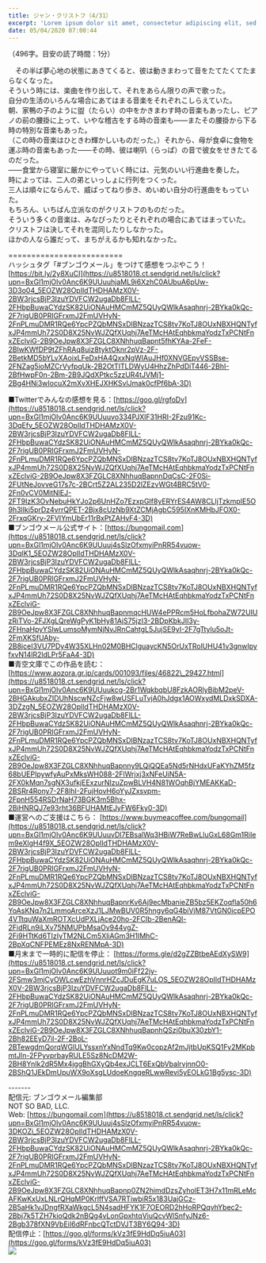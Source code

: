 ```yaml
---
title: ジャン・クリストフ（4/31）
excerpt: 'Lorem ipsum dolor sit amet, consectetur adipiscing elit, sed do eiusmod tempor incididunt ut labore et dolore magna aliqua. Praesent elementum facilisis leo vel fringilla est ullamcorper eget. At imperdiet dui accumsan sit amet nulla facilisi morbi tempus.'
date: 05/04/2020 07:00:44
---
```


（496字。目安の読了時間：1分）  
  
　その半ば夢心地の状態にあきてくると、彼は動きまわって音をたてたくてたまらなくなった。  
そういう時には、楽曲を作り出して、それをあらん限りの声で歌った。  
自分の生活のいろんな場合にあてはまる音楽をそれぞれこしらえていた。  
朝、家鴨の子のように盥（たらい）の中をかきまわす時の音楽もあったし、ピアノの前の腰掛に上って、いやな稽古をする時の音楽も――またその腰掛から下る時の特別な音楽もあった。  
（この時の音楽はひときわ輝かしいものだった。）それから、母が食卓に食物を運ぶ時の音楽もあった――その時、彼は喇叭（らっぱ）の音で彼女をせきたてるのだった。  
――食堂から寝室に厳かにやっていく時には、元気のいい行進曲を奏した。  
時によっては、二人の弟といっしょに行列をつくった。  
三人は順々にならんで、威ばってねり歩き、めいめい自分の行進曲をもっていた。  
もちろん、いちばん立派なのがクリストフのものだった。  
そういう多くの音楽は、みなぴったりとそれぞれの場合にあてはまっていた。  
クリストフは決してそれを混同したりしなかった。  
ほかの人なら誰だって、まちがえるかも知れなかった。  
  
\=========================  
ハッシュタグ「#ブンゴウメール」をつけて感想をつぶやこう！　  
[https://bit.ly/2y8XuCI](https://u8518018.ct.sendgrid.net/ls/click?upn=BxGl1mjOlv0Anc6K9UUuuhjaML9i6XzhC0AUbuA6pUw-3D3o04_5EOZW28OpIldTHDHAMzX0V-2BW3rjcsBjP3IzuYDVFCW2ugaDb8FlLL-2FHbpBuwaCYdzSK82UiONAuHMCmMZ5QUyQWlkAsaqhnrj-2BYka0kQc-2F7rigUB0PRlGFrxmJ2FmUVHyN-2FnPLmuDMR1RQe6YpcPZQbMNSxDlBNzazTCS8tv7KoTJ8OUxNBXHQNTyfxJP4mmUh72S0D8X25NvWJZQfXUqhj7AeTMcHAtEqhbkmaYodzTxPCNtFnxZEclviG-2B9OeJpw8X3FZGLC8XNhhuqBapnt5fhKYAa-2FeF-2BlwKWfDP9tZFhRAq8uiz8tyktOknr2pVz-2F-2BetkMD5bYLvXAoixLFeDxHA4QxxNgWIAuJHf0XNVGEpvVSSBse-2FNZag5ioMZCrVyfpqUk-2B2OtTITLDWyU4HhzZhPdDiT446-2BhI-2BfHwpF0n-2Bm-2B9JQdXPtkc5zzUR4tJVMj1-2Bg4HNi3wIocuX2mXvXHEJXHKSvlJmak0cfPf6bA-3D)  
  
■Twitterでみんなの感想を見る：[https://goo.gl/rgfoDv](https://u8518018.ct.sendgrid.net/ls/click?upn=BxGl1mjOlv0Anc6K9UUuuvo334PJXlF31HRI-2Fzu91Kc-3DqEfv_5EOZW28OpIldTHDHAMzX0V-2BW3rjcsBjP3IzuYDVFCW2ugaDb8FlLL-2FHbpBuwaCYdzSK82UiONAuHMCmMZ5QUyQWlkAsaqhnrj-2BYka0kQc-2F7rigUB0PRlGFrxmJ2FmUVHyN-2FnPLmuDMR1RQe6YpcPZQbMNSxDlBNzazTCS8tv7KoTJ8OUxNBXHQNTyfxJP4mmUh72S0D8X25NvWJZQfXUqhj7AeTMcHAtEqhbkmaYodzTxPCNtFnxZEclviG-2B9OeJpw8X3FZGLC8XNhhuqBapnnDqCsC-2F0Si-2FUtNeJovveG17s7c-2BCrt5Z2AL235D2lZEzvWGt4BRC5tV0-2Fn0vCV0MitNlEJ-2FT9IzK3OvNebuHkYJo2p6UnHZo7EzxpGIf8yERYrES4AW8CLljTzkmpIE5O9h3lIki5prDz4vrrQPET-2Bjx8cUzNb9XtZCMjAgbC595IXnKMHbJFOX0-2FrxqGKry-2FVIYmUbEr11rBxPtZAHvF4-3D)  
■ブンゴウメール公式サイト：[https://bungomail.com](https://u8518018.ct.sendgrid.net/ls/click?upn=BxGl1mjOlv0Anc6K9UUuuj4sSlzOfxmyiPnRR54vuow-3DqlK1_5EOZW28OpIldTHDHAMzX0V-2BW3rjcsBjP3IzuYDVFCW2ugaDb8FlLL-2FHbpBuwaCYdzSK82UiONAuHMCmMZ5QUyQWlkAsaqhnrj-2BYka0kQc-2F7rigUB0PRlGFrxmJ2FmUVHyN-2FnPLmuDMR1RQe6YpcPZQbMNSxDlBNzazTCS8tv7KoTJ8OUxNBXHQNTyfxJP4mmUh72S0D8X25NvWJZQfXUqhj7AeTMcHAtEqhbkmaYodzTxPCNtFnxZEclviG-2B9OeJpw8X3FZGLC8XNhhuqBapnmqcHUW4ePPRcm5HoLfbohaZW72UIUzRiTVo-2FJXgLQreWgPyK1bHy81AjS75jzI3-2BDpKbkJIl3y-2FHnaHpyYSlwLumsoMymNjNvJRnCahtgL5JujSE9yI-2F7gTtylu5oJt-2FmXKSfUAby-2B8jceI3VU7PDy4W35XLHn02M0BHClguaycKN5OrUxTRolUHU41v3gnwIpyfxvN14lR2ldLPr5FaA4-3D)  
■青空文庫でこの作品を読む：[https://www.aozora.gr.jp/cards/001093/files/46822\_29427.html](https://u8518018.ct.sendgrid.net/ls/click?upn=BxGl1mjOlv0Anc6K9UUuukcg-2Br1WqkbqbU8FzkAORlyBibM2peV-2BHGAkubxZIDUhNscwNZcFjw8wUSFLuTvjA0hJdgx1AOWxydMLDxkSDXA-3DZzgN_5EOZW28OpIldTHDHAMzX0V-2BW3rjcsBjP3IzuYDVFCW2ugaDb8FlLL-2FHbpBuwaCYdzSK82UiONAuHMCmMZ5QUyQWlkAsaqhnrj-2BYka0kQc-2F7rigUB0PRlGFrxmJ2FmUVHyN-2FnPLmuDMR1RQe6YpcPZQbMNSxDlBNzazTCS8tv7KoTJ8OUxNBXHQNTyfxJP4mmUh72S0D8X25NvWJZQfXUqhj7AeTMcHAtEqhbkmaYodzTxPCNtFnxZEclviG-2B9OeJpw8X3FZGLC8XNhhuqBapnny9LQiQQEa5Nd5rNHdxUFaKYhZM5fz68bUEPIpywfyAuPxMksWH088-2FlWrjxj3xNFeUiN5A-2FX0kMqn7sgNX3ufkjEExzurNIzuZpwBLVH4N81WOqhBjYMEAKKaD-2BSRr4Rony7-2F8lhI-2FujHovH6oYyJZxsvpm-2FpnH554RSDrNaH73BGK3m5Bhx-2BiHNRQJ7e93rht36BFUHAMtEJyFW6Fky0-3D)  
■運営へのご支援はこちら： [https://www.buymeacoffee.com/bungomail](https://u8518018.ct.sendgrid.net/ls/click?upn=BxGl1mjOlv0Anc6K9UUuuvDl7EBsalWq3HBiW7ReBwLluGxL68Gm1RiIem9eXlgH4f9X_5EOZW28OpIldTHDHAMzX0V-2BW3rjcsBjP3IzuYDVFCW2ugaDb8FlLL-2FHbpBuwaCYdzSK82UiONAuHMCmMZ5QUyQWlkAsaqhnrj-2BYka0kQc-2F7rigUB0PRlGFrxmJ2FmUVHyN-2FnPLmuDMR1RQe6YpcPZQbMNSxDlBNzazTCS8tv7KoTJ8OUxNBXHQNTyfxJP4mmUh72S0D8X25NvWJZQfXUqhj7AeTMcHAtEqhbkmaYodzTxPCNtFnxZEclviG-2B9OeJpw8X3FZGLC8XNhhuqBapnrKv6Aj9ecMbanieZB5bz5EKZoqfla50h6YoAsKNq7n2LmmoArceXzJ1LJMwBUV0R5hngy6qG4biVjM87VtGN0icpEPO4VTtquWaXmROTXcUdPXLjAce20ho-2FCIb-2BenAQl-2FidRLn9iLXv75NMUPbMsaOv944vgZ-2Fi9HTtKd6TIzIyTM2NLCm5XliAGm3H1IMhC-2BpXqCNFPEMEz8NxRENMpA-3D)  
■月末まで一時的に配信を停止： [https://forms.gle/d2gZZBtbeAEdXySW9](https://u8518018.ct.sendgrid.net/ls/click?upn=BxGl1mjOlv0Anc6K9UUuuot9m0iFf22jy-2FSmw3mjCyOWLcwEzhVnnrHZcJDuEgK7uLOS_5EOZW28OpIldTHDHAMzX0V-2BW3rjcsBjP3IzuYDVFCW2ugaDb8FlLL-2FHbpBuwaCYdzSK82UiONAuHMCmMZ5QUyQWlkAsaqhnrj-2BYka0kQc-2F7rigUB0PRlGFrxmJ2FmUVHyN-2FnPLmuDMR1RQe6YpcPZQbMNSxDlBNzazTCS8tv7KoTJ8OUxNBXHQNTyfxJP4mmUh72S0D8X25NvWJZQfXUqhj7AeTMcHAtEqhbkmaYodzTxPCNtFnxZEclviG-2B9OeJpw8X3FZGLC8XNhhuqBapnhQSzj0buX30zbY1-2Bh82EEyD7il-2F-2BoL-2BTewgdmQorqWGIULYssxnYxNndTq9Kw0copzAf2mJjtbUpKSQ1Fy2MKpbmtJln-2FPyvprbayRULE5Sz8NcDM2W-2BH8YnIk2dR5Mx4jggBhGXyQb4exJCLT6ExQbVbalrvjnnO0-2BShQ1JEkDmUpuWX9oXsgLUdoeKngqeRLwwRevi5yEOLkG1Bg5ysc-3D)  
  
\-------  
配信元: ブンゴウメール編集部  
NOT SO BAD, LLC.  
Web: [https://bungomail.com](https://u8518018.ct.sendgrid.net/ls/click?upn=BxGl1mjOlv0Anc6K9UUuuj4sSlzOfxmyiPnRR54vuow-3DKOZi_5EOZW28OpIldTHDHAMzX0V-2BW3rjcsBjP3IzuYDVFCW2ugaDb8FlLL-2FHbpBuwaCYdzSK82UiONAuHMCmMZ5QUyQWlkAsaqhnrj-2BYka0kQc-2F7rigUB0PRlGFrxmJ2FmUVHyN-2FnPLmuDMR1RQe6YpcPZQbMNSxDlBNzazTCS8tv7KoTJ8OUxNBXHQNTyfxJP4mmUh72S0D8X25NvWJZQfXUqhj7AeTMcHAtEqhbkmaYodzTxPCNtFnxZEclviG-2B9OeJpw8X3FZGLC8XNhhuqBapnp0ZN2himdDzsZyholET3H7x11mRLeMcAFKwKxUxLNLrQHqMP0KrlffVSA7RTiwbiR5x183UajGCz-2B5aHk1vJDngfRXaWkgcL5N4sadHFYK1F7OEORD2hHoRPQqvhYbec2-2Bbj7k5TZH7kioQdk2nBQg4vLonGpxhtqViuQcvWlSnfyJNz6-2Bgb378fXN9VbEiI6dRFnbcQTctDVJT3BY6Q94-3D)  
配信停止：[https://goo.gl/forms/kVz3fE9HdDq5iuA03](https://goo.gl/forms/kVz3fE9HdDq5iuA03)  
![](https://u8518018.ct.sendgrid.net/wf/open?upn=ypZaqTjaYrwJSsa-2BLe7H7RcvxSux8rtM6dMtnptkxLQMLiJbmQ03whDMSt9-2BvxM-2BKE6ujadHWCHS-2FYDUUXrKB1ko48yvbyCc0cRihB-2Fp5Bay9wjnwFFFSOMUGZ1XsQFLK8tuHQBFLXFSkOiVMoxZU38HvojeHSD-2B99J2SVUE-2FI4qCpbktmQzdm-2BveN6yX-2BaRI5DM8eLvMXlDzd6-2FxiXViukGMKWGkiwdxeOTs15yxry4BsgYzU-2BmLXsB5JuUM030oN4IZz6py8zcdH2QkmtEqhywEu6QQKBzp51PKw0v2zDtHA5VS6srDDpxApOyKIFDmpcA-2FAmouKSRRR71SaKdkitWwxSS7YYMftCthKagRSkGLsqvMGm-2BqP0zp6Y9fwJLpWOmbvZG5zk-2Fyk5qRsguWRkca-2BeihNek5FJU3s1RHs0nZ6YmaziIFQmv1AW7OmYB4Bxg1v3zOvoSfRefm-2BJssMQZXJMBAehTFgvsA6g1LxE-3D)